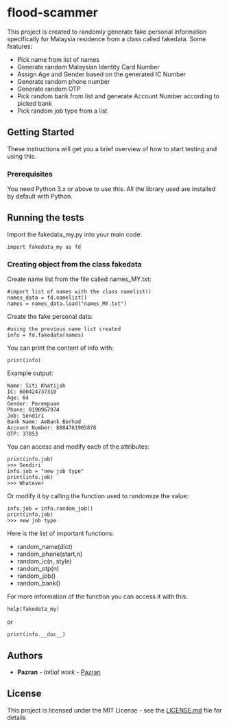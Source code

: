 # flood-scammer

This project is created to randomly generate fake personal information specifically for Malaysia residence from a class called fakedata. Some features:
* Pick name from list of names
* Generate random Malaysian Identity Card Number
* Assign Age and Gender based on the generated IC Number
* Generate random phone number
* Generate random OTP
* Pick random bank from list and generate Account Number according to picked bank
* Pick random job type from a list

## Getting Started

These instructions will get you a brief overview of how to start testing and using this.

### Prerequisites

You need Python 3.x or above to use this. All the library used are installed by default with Python.

## Running the tests

Import the fakedata_my.py into your main code:

```
import fakedata_my as fd
```

### Creating object from the class fakedata

Create name list from the file called names_MY.txt:

```
#import list of names with the class namelist()
names_data = fd.namelist()
names = names_data.load("names_MY.txt")
```

Create the fake personal data:

```
#using the previous name list created
info = fd.fakedata(names)
```

You can print the content of info with:

```
print(info)
```

Example output:

```
Name: Siti Khatijah
IC: 600424737310
Age: 64
Gender: Perempuan
Phone: 0190967974
Job: Sendiri
Bank Name: AmBank Berhad
Account Number: 8884761905878
OTP: 37853
```

You can access and modify each of the attributes:

```
print(info.job)
>>> Sendiri
info.job = "new job type"
print(info.job)
>>> Whatever
```

Or modify it by calling the function used to randomize the value:

```
info.job = info.random_job()
print(info.job)
>>> new job type
```

Here is the list of important functions:
* random_name(dict)
* random_phone(start,n)
* random_ic(n, style)
* random_otp(n)
* random_job()
* random_bank()

For more information of the function you can access it with this:

```
help(fakedata_my)
```
or
```
print(info.__doc__)
```

## Authors

* **Pazran** - *Initial work* - [Pazran](https://github.com/Pazran)

## License

This project is licensed under the MIT License - see the [LICENSE.md](LICENSE.md) file for details

